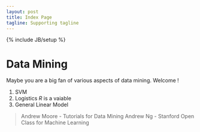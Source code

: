 ```yaml
---
layout: post
title: Index Page
tagline: Supporting tagline
---
```


{% include JB/setup %}

# Data Mining

Maybe you are a big fan of various aspects of data mining. Welcome !

1. SVM
2. Logistics $R$ is a vaiable
3. General Linear Model

> Andrew Moore - Tutorials for Data Mining
> Andrew Ng - Stanford Open Class for Machine Learning
